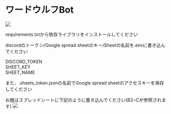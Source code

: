 # ワードウルフBot
![](https://user-images.githubusercontent.com/45391880/146644368-c9dd73d9-c1da-4ee2-af71-063e737c57c9.png)

requirements.txtから依存ライブラリをインストールしてください

discordのトークン/Google spread sheetのキー/Sheetの名前を.envに書き込んでください

DISCORD_TOKEN  
SHEET_KEY  
SHEET_NAME  

また、.sheets_token.jsonの名前でGoogle spread sheetのアクセスキーを保存してください

お題はスプレッドシートに下記のように書き込んでください(B2~Cが参照されます)
![](https://user-images.githubusercontent.com/45391880/146644400-6417f78e-7313-48fa-9ca9-faae01f7a54e.png)


